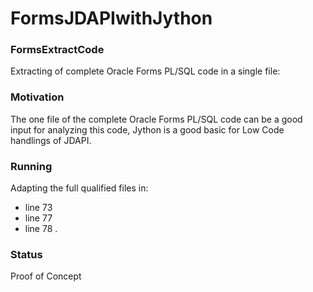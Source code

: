 # FormsJDAPIwithJython

### FormsExtractCode
Extracting of complete Oracle Forms PL/SQL code in a single file:



### Motivation
The one file of the complete Oracle Forms PL/SQL code can be a good input for analyzing this code,
Jython is a good basic for Low Code handlings of JDAPI.

### Running
Adapting the full qualified files in:
- line 73
- line 77
- line 78 .

### Status
Proof of Concept
